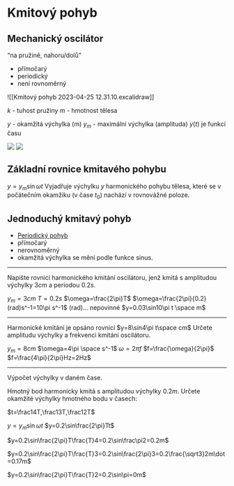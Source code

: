 # Kmitový pohyb
## Mechanický oscilátor
“na pružině, nahoru/dolů” 
- přímočarý
- periodický
- není rovnoměrný

![[Kmitový pohyb 2023-04-25 12.31.10.excalidraw]]

$k$ - tuhost pružiny
$m$ - hmotnost tělesa

$y$ - okamžitá výchylka (m)
$y_m$ - maximální výchylka (amplituda)
$y(t)$ je funkcí času

![](Pasted%20image%2020230509115446.png)
![](Pasted%20image%2020230509115436.png)

## Základní rovnice kmitavého pohybu
$y=y_m\sin\omega t$
Vyjadřuje výchylku $y$ harmonického pohybu tělesa, které se v počátečním okamžiku (v čase $t_0$) nachází v rovnovážné poloze.

## Jednoduchý kmitavý pohyb
- [Periodický pohyb](Periodický%20pohyb.md) 
- přímočarý 
- nerovnoměrný
- okamžitá výchylka se mění podle funkce sinus.

---

Napište rovnici harmonického kmitání oscilátoru, jenž kmitá s amplitudou výchylky $3cm$ a periodou $0.2s$.

$y_m=3cm$
$T=0.2s$
$\omega=\frac{2\pi}T$
$\omega=\frac{2\pi}{0.2}(rad)s^-1=10\pi s^-1$
(rad)… nepovinné
$y=0.03\sin10\pi t \space m$

---

Harmonické kmitání je opsáno rovnicí
$y=8\sin4\pi t\space cm$
Určete amplitudu výchylky a frekvenci kmitání oscilátoru.

$y_m=8cm$
$\omega=4\pi \space s^-1$
$\omega=2\pi f$
$f=\frac{\omega}{2\pi}$
$f=\frac{4\pi}{2\pi}Hz=2Hz$

---

Výpočet výchylky v daném čase.

Hmotný bod harmonicky kmitá s amplitudou výchylky $0.2m$.
Určete okamžité výchylky hmotného bodu v časech:

$t=\frac14T,\frac13T,\frac12T$

$y=y_m\sin\omega t$
$y=0.2\sin\frac{2\pi}Tt$

$y=0.2\sin\frac{2\pi}T\frac{T}4=0.2\sin\frac\pi2=0.2m$

$y=0.2\sin\frac{2\pi}T\frac{T}3=0.2\sin\frac{2\pi}3=0.2\frac{\sqrt3}2m\dot=0.17m$

$y=0.2\sin\frac{2\pi}T\frac{T}2=0.2\sin\pi=0m$

